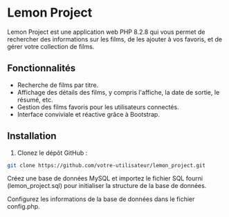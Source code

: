 # Lemon Project

Lemon Project est une application web PHP 8.2.8 qui vous permet de rechercher des informations sur les films, de les ajouter à vos favoris, et de gérer votre collection de films.

## Fonctionnalités

- Recherche de films par titre.
- Affichage des détails des films, y compris l'affiche, la date de sortie, le résumé, etc.
- Gestion des films favoris pour les utilisateurs connectés.
- Interface conviviale et réactive grâce à Bootstrap.

## Installation

1. Clonez le dépôt GitHub :

```bash
git clone https://github.com/votre-utilisateur/lemon_project.git
```

Créez une base de données MySQL et importez le fichier SQL fourni (lemon_project.sql) pour initialiser la structure de la base de données.

Configurez les informations de la base de données dans le fichier config.php.


